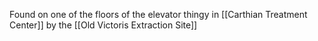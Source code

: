 Found on one of the floors of the elevator thingy in [[Carthian Treatment Center]] by the [[Old Victoris Extraction Site]] 